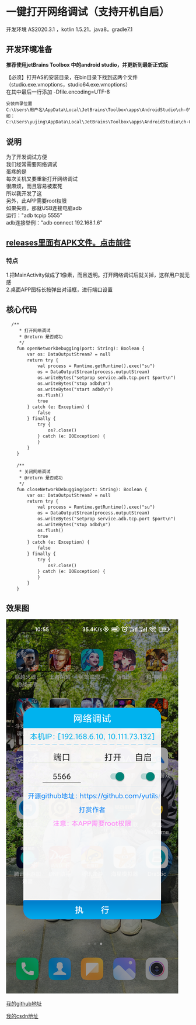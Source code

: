 # 一键打开网络调试（支持开机自启）

开发环境 AS2020.3.1 ，kotlin 1.5.21，java8，gradle7.1

## 开发环境准备
**推荐使用jetBrains Toolbox 中的android studio，并更新到最新正式版**  

【必须】打开AS的安装目录，在bin目录下找到这两个文件（studio.exe.vmoptions，studio64.exe.vmoptions）  
在其中最后一行添加	-Dfile.encoding=UTF-8   
```bat
安装目录位置
C:\Users\用户名\AppData\Local\JetBrains\Toolbox\apps\AndroidStudio\ch-0\版本\bin
如：
C:\Users\yujing\AppData\Local\JetBrains\Toolbox\apps\AndroidStudio\ch-0\211.7628.21.2111.8139111\bin
```

## 说明

为了开发调试方便  
我们经常需要网络调试  
蛋疼的是  
每次关机又要重新打开网络调试  
很麻烦，而且容易被累死  
所以我开发了这  
另外，此APP需要root权限  
如果失败，那就USB连接电脑adb  
运行："adb tcpip 5555"  
adb连接举例："adb connect 192.168.1.6"  

## [releases里面有APK文件。点击前往](https://github.com/yutils/openConnect/releases)

### 特点

1.把MainActivity做成了1像素，而且透明。打开网络调试后就关掉，这样用户就无感  
2.桌面APP图标长按弹出对话框，进行端口设置

## 核心代码
```
  /**
     * 打开网络调试
     * @return 是否成功
     */
    fun openNetworkDebugging(port: String): Boolean {
        var os: DataOutputStream? = null
        return try {
            val process = Runtime.getRuntime().exec("su")
            os = DataOutputStream(process.outputStream)
            os.writeBytes("setprop service.adb.tcp.port $port\n")
            os.writeBytes("stop adbd\n")
            os.writeBytes("start adbd\n")
            os.flush()
            true
        } catch (e: Exception) {
            false
        } finally {
            try {
                os?.close()
            } catch (e: IOException) {
            }
        }
    }

    /**
     * 关闭网络调试
     * @return 是否成功
     */
    fun closeNetworkDebugging(port: String): Boolean {
        var os: DataOutputStream? = null
        return try {
            val process = Runtime.getRuntime().exec("su")
            os = DataOutputStream(process.outputStream)
            os.writeBytes("setprop service.adb.tcp.port $port\n")
            os.writeBytes("stop adbd\n")
            os.flush()
            true
        } catch (e: Exception) {
            false
        } finally {
            try {
                os?.close()
            } catch (e: IOException) {
            }
        }
    }
```

## 效果图

![效果图1](https://raw.githubusercontent.com/yutils/openConnect/master/image/image1.png)


[我的github地址](https://github.com/yutils/openConnect)

[我的csdn地址](https://blog.csdn.net/Yu1441)
